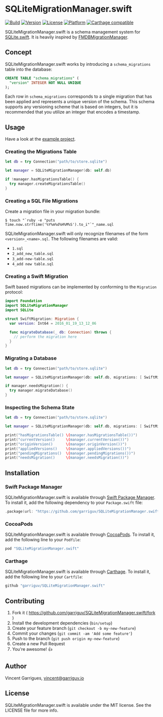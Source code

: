 # SQLiteMigrationManager.swift
[![Build](https://github.com/garriguv/SQLiteMigrationManager.swift/actions/workflows/build.yml/badge.svg)](https://github.com/garriguv/SQLiteMigrationManager.swift/actions/workflows/build.yml) [![Version](https://img.shields.io/cocoapods/v/SQLiteMigrationManager.swift.svg?style=flat)](http://cocoapods.org/pods/SQLiteMigrationManager.swift)
[![License](https://img.shields.io/cocoapods/l/SQLiteMigrationManager.swift.svg?style=flat)](http://cocoapods.org/pods/SQLiteMigrationManager.swift)
[![Platform](https://img.shields.io/cocoapods/p/SQLiteMigrationManager.swift.svg?style=flat)](http://cocoapods.org/pods/SQLiteMigrationManager.swift)
[![Carthage compatible](https://img.shields.io/badge/Carthage-compatible-4BC51D.svg?style=flat)](https://github.com/Carthage/Carthage)

SQLiteMigrationManager.swift is a schema management system for [SQLite.swift](https://github.com/stephencelis/SQLite.swift). It is heavily inspired by [FMDBMigrationManager](https://github.com/layerhq/FMDBMigrationManager).

## Concept

SQLiteMigrationManager.swift works by introducing a `schema_migrations` table into the database:

```sql
CREATE TABLE "schema_migrations" (
  "version" INTEGER NOT NULL UNIQUE
);
```

Each row in `schema_migrations` corresponds to a single migration that has been applied and represents a unique version of the schema. This schema supports any versioning scheme that is based on integers, but it is recommended that you utilize an integer that encodes a timestamp.

## Usage

Have a look at the [example project](https://github.com/garriguv/SQLiteMigrationManager.swift/tree/master/Example).

### Creating the Migrations Table

```swift
let db = try Connection("path/to/store.sqlite")

let manager = SQLiteMigrationManager(db: self.db)

if !manager.hasMigrationsTable() {
  try manager.createMigrationsTable()
}
```

### Creating a SQL File Migrations

Create a migration file in your migration bundle:

```
$ touch "`ruby -e "puts Time.now.strftime('%Y%m%d%H%M%S').to_i"`"_name.sql
```

SQLiteMigrationManager.swift will only recognize filenames of the form `<version>_<name>.sql`. The following filenames are valid:

* `1.sql`
* `2_add_new_table.sql`
* `3_add-new-table.sql`
* `4_add new table.sql`

### Creating a Swift Migration

Swift based migrations can be implemented by conforming to the `Migration` protocol:

```swift
import Foundation
import SQLiteMigrationManager
import SQLite

struct SwiftMigration: Migration {
  var version: Int64 = 2016_01_19_13_12_06

  func migrateDatabase(_ db: Connection) throws {
    // perform the migration here
  }
}
```

### Migrating a Database

```swift
let db = try Connection("path/to/store.sqlite")

let manager = SQLiteMigrationManager(db: self.db, migrations: [ SwiftMigration() ], bundle: NSBundle.mainBundle())

if manager.needsMigration() {
  try manager.migrateDatabase()
}
```

### Inspecting the Schema State

```swift
let db = try Connection("path/to/store.sqlite")

let manager = SQLiteMigrationManager(db: self.db, migrations: [ SwiftMigration() ], bundle: NSBundle.mainBundle())

print("hasMigrationsTable() \(manager.hasMigrationsTable())")
print("currentVersion()     \(manager.currentVersion())")
print("originVersion()      \(manager.originVersion())")
print("appliedVersions()    \(manager.appliedVersions())")
print("pendingMigrations()  \(manager.pendingMigrations())")
print("needsMigration()     \(manager.needsMigration())")
```

## Installation

### Swift Package Manager

SQLiteMigrationManager.swift is available through [Swift Package Manager](https://swift.org/package-manager/).
To install it, add the following dependency to your `Package.swift` file:

```swift
.package(url: "https://github.com/garriguv/SQLiteMigrationManager.swift.git", from: "0.8.0")
```

### CocoaPods

SQLiteMigrationManager.swift is available through [CocoaPods](https://cocoapods.org). To install
it, add the following line to your `Podfile`:

```ruby
pod "SQLiteMigrationManager.swift"
```

### Carthage

SQLiteMigrationManager.swift is available through [Carthage](https://github.com/Carthage/Carthage). To install
it, add the following line to your `Cartfile`:

```ruby
github "garriguv/SQLiteMigrationManager.swift"
```

## Contributing

1. Fork it ( https://github.com/garriguv/SQLiteMigrationManager.swift/fork )
2. Install the development dependencies (`bin/setup`)
3. Create your feature branch (`git checkout -b my-new-feature`)
4. Commit your changes (`git commit -am 'Add some feature'`)
5. Push to the branch (`git push origin my-new-feature`)
6. Create a new Pull Request
7. You're awesome! :+1:

## Author

Vincent Garrigues, [vincent@garriguv.io](mailto:vincent@garriguv.io)

## License

SQLiteMigrationManager.swift is available under the MIT license. See the LICENSE file for more info.
